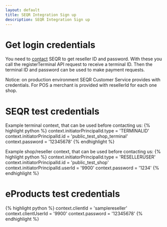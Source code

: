 ```yaml
---
layout: default
title: SEQR Integration Sign up
description: SEQR Integration Sign up
---
```


# Get login credentials

You need to [contact](/contact) SEQR to get reseller ID and password. With these you call the registerTerminal API request to receive a terminal ID. Then the terminal ID and password can be used to make payment requests.

Notice: on production environment SEQR Customer Service provides with credentials. For POS a merchant is provided with resellerId for each one shop.  

# SEQR test credentials

Example terminal context, that can be used before contacting us:
{% highlight python %}
context.initiatorPrincipalId.type = 'TERMINALID'
context.initiatorPrincipalId.id = 'public_test_shop_terminal'
context.password = '12345678'
{% endhighlight %}

Example shop/reseller context, that can be used before contacting us:
{% highlight python %}
context.initiatorPrincipalId.type = 'RESELLERUSER'
context.initiatorPrincipalId.id = 'public_test_shop'
context.initiatorPrincipalId.userId = '9900'
context.password = '1234'
{% endhighlight %}

# eProducts test credentials

{% highlight python %}
context.clientId = 'samplereseller'
context.clientUserId = '9900'
context.password = '12345678'
{% endhighlight %}